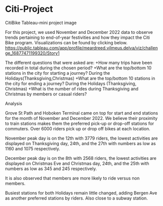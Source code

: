 # Citi-Project
CitiBike Tableau-mini project
image



For this project, we used November and December 2022 data to observe trends pertaining to end-of-year festivities and how they impact the Citi Bike program.
Visualizations can be found by clicking below. https://public.tableau.com/app/profile/meardreed.vilmeus.delva/viz/challenge_16877471199320/Story1


The different questions that were asked are:
+How many trips have been recorded in total during the chosen period?
+What are the top/bottom 10 stations in the city for starting a journey? During the Holidays(Thanksgiving,Christmas)
+What are the top/bottom 10 stations in the city for ending a journey? During the Holidays (Thanksgiving, Christmas)
+What is the number of rides during Thanksgiving and Christmas by members or casual riders?

Analysis

Grove St Path and Hoboken Terminal came on top for start and end stations for the month of November and December 2022. We believe their proximity to train stations makes them the preferred pick-up or drop-off stations for commuters. Over 6000 riders pick up or drop off bikes at each location.

November peak day is on the 12th with 3779 riders, the lowest activities are displayed on Thanksgiving day, 24th, and the 27th with numbers as low as 1160 and 1075 respectively.

December peak day is on the 8th with 2568 riders, the lowest activities are displayed on Christmas Eve and Christmas day, 24th, and the 25th with numbers as low as 345 and 245 respectively.

It is also observed that members are more likely to ride versus non members.

Busiest stations for both Holidays remain little changed, adding Bergen Ave as another preferred stations by riders. Also close to a subway station.
